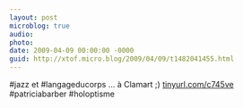 ```yaml
---
layout: post
microblog: true
audio: 
photo: 
date: 2009-04-09 00:00:00 -0000
guid: http://xtof.micro.blog/2009/04/09/t1482041455.html
---
```

#jazz et #langageducorps ... à Clamart ;) [tinyurl.com/c745ve](http://tinyurl.com/c745ve) #patriciabarber #holoptisme
